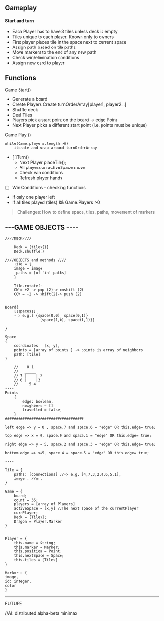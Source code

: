 
__Gameplay__
----------
#### Start and turn
- Each Player has to have 3 tiles unless deck is empty
- Tiles unique to each player. Known only to owners
- First player places tile in the space next to current space
- Assign path based on tile paths
- Move markers to the end of any new path
- Check win/elimination conditions
- Assign new card to player


Functions
------------
Game Start()
-	Generate a board
-	Create Players
		Create turnOrderArray[player1, player2...]    
-	Shuffle deck
-	Deal Tiles
- Players pick a start point on the board -> edge Point
- Next Player picks a different start point (i.e. points must be unique)

Game Play ()  

	while(Game.players.length >0)
		iterate and wrap around turnOrderArray

- [ ]Turn()
	- Next Player placeTile();
	- All players on activeSpace move
	- Check win conditions
	- Refresh player hands

- [ ] Win Conditions - checking functions
 - If only one player left
 - If all tiles played (tiles) && Game.Players >0


> Challenges:
How to define space, tiles, paths, movement of markers



---GAME OBJECTS ----
-----------
```
////DECK////

	Deck = [tiles{}]
	Deck.shuffle()

////OBJECTS and methods ////
	Tile = {
	image = image
	 paths = [of 'in' paths]
	}

	Tile.rotate()
	CW = +2 -> pop (2)-> unshift (2)
	CCW = -2 -> shift(2)-> push (2)


Board{
	[{spaces}]
	- > e.g.[ {space(0,0), space(0,1)}
				{space(1,0), space(1,1)}]

}

Space
{
	coordinates : [x, y],
	points = [array of points ] -> points is array of neighbors
	path: [tile]
}

	//    0 1
	//   _____
	// 7 |    | 2
	// 6 |____|3
	//     5 4
----
Points
	{
		edge: boolean,
		neighbors = []
		travelled = false;
	}
####################################

left edge => y = 0 , space.7 and space.6 = "edge" OR this.edge= true;

top edge => x = 0, space.0 and space.1 = "edge" OR this.edge= true;

right edge => y = 5, space.2 and space.3 = "edge" OR this.edge= true;

bottom edge => x=5, space.4 = space.5 = "edge" OR this.edge= true;

----

Tile = {
	paths: [connections] //-> e.g. [4,7,3,2,0,6,5,1],
	image : //url
}

Game = {
	board;
	count = 35;   
	players = [array of Players]   
	activeSpace = [x,y] //The next space of the currentPlayer
	currPlayer;   
	Deck = [Tiles];   
	Dragon = Player.Marker   
}


Player = {
	this.name = String;   
	this.marker = Marker;   
	this.position = Point;   
	this.nextSpace = Space;   
	this.tiles = [Tiles]   
}

Marker = {
image,    
id: integer,    
color    
}
```




-----------

FUTURE

//AI: distributed alpha-beta minimax

